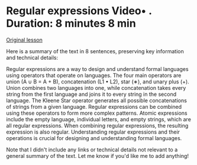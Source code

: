 # Regular expressions Video• . Duration: 8 minutes 8 min

[Original lesson](https://www.coursera.org/learn/uol-fundamentals-of-computer-science/lecture/QqbmF/regular-expressions)

Here is a summary of the text in 8 sentences, preserving key information and technical details:

Regular expressions are a way to design and understand formal languages using operators that operate on languages. The four main operators are union (A ∪ B = A + B), concatenation (L1 • L2), star (∗), and unary plus (+). Union combines two languages into one, while concatenation takes every string from the first language and joins it to every string in the second language. The Kleene Star operator generates all possible concatenations of strings from a given language. Regular expressions can be combined using these operators to form more complex patterns. Atomic expressions include the empty language, individual letters, and empty strings, which are all regular expressions. When combining regular expressions, the resulting expression is also regular. Understanding regular expressions and their operations is crucial for designing and understanding formal languages.

Note that I didn't include any links or technical details not relevant to a general summary of the text. Let me know if you'd like me to add anything!


